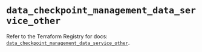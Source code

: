 # `data_checkpoint_management_data_service_other`

Refer to the Terraform Registry for docs: [`data_checkpoint_management_data_service_other`](https://registry.terraform.io/providers/checkpointsw/checkpoint/2.11.0/docs/data-sources/management_data_service_other).
